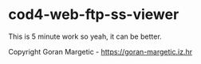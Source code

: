 # cod4-web-ftp-ss-viewer

This is 5 minute work so yeah, it can be better.

Copyright Goran Margetic - https://goran-margetic.iz.hr
